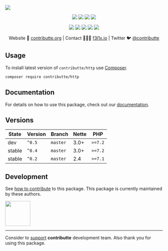![](https://heatbadger.now.sh/github/readme/contributte/http/)

<p align=center>
  <a href="https://github.com/contributte/http/actions"><img src="https://badgen.net/github/checks/contributte/http/master?http=300"></a>
  <a href="https://coveralls.io/r/contributte/http"><img src="https://badgen.net/coveralls/c/github/contributte/http?http=300"></a>
  <a href="https://packagist.org/packages/contributte/http"><img src="https://badgen.net/packagist/dm/contributte/http"></a>
  <a href="https://packagist.org/packages/contributte/http"><img src="https://badgen.net/packagist/v/contributte/http"></a>
</p>
<p align=center>
  <a href="https://packagist.org/packages/contributte/http"><img src="https://badgen.net/packagist/php/contributte/http"></a>
  <a href="https://github.com/contributte/http"><img src="https://badgen.net/github/license/contributte/http"></a>
  <a href="https://bit.ly/ctteg"><img src="https://badgen.net/badge/support/gitter/cyan"></a>
  <a href="https://bit.ly/cttfo"><img src="https://badgen.net/badge/support/forum/yellow"></a>
  <a href="https://contributte.org/partners.html"><img src="https://badgen.net/badge/sponsor/donations/F96854"></a>
</p>

<p align=center>
Website 🚀 <a href="https://contributte.org">contributte.org</a> | Contact 👨🏻‍💻 <a href="https://f3l1x.io">f3l1x.io</a> | Twitter 🐦 <a href="https://twitter.com/contributte">@contributte</a>
</p>

## Usage

To install latest version of `contributte/http` use [Composer](https://getcomposer.com).

```bash
composer require contributte/http
```

## Documentation

For details on how to use this package, check out our [documentation](.docs).

## Versions

| State       | Version | Branch   | Nette | PHP     |
|-------------|---------|----------|-------|---------|
| dev         | `^0.5`  | `master` | 3.0+  | `>=7.2` |
| stable      | `^0.4`  | `master` | 3.0+  | `>=7.2` |
| stable      | `^0.2`  | `master` | 2.4   | `>=7.1` |

## Development

See [how to contribute](https://contributte.org) to this package. This package is currently maintained by these authors.

<a href="https://github.com/f3l1x">
    <img width="80" height="80" src="https://avatars2.githubusercontent.com/u/538058?v=3&s=80">
</a>

-----

Consider to [support](https://contributte.org/partners) **contributte** development team.
Also thank you for using this package.
